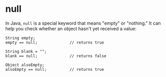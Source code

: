 # null
In Java, `null` is a special keyword that means "empty" or "nothing." It can help you check whether an object hasn't yet received a value:

    String empty;
    empty == null;              // returns true
    
    String blank = "";
    blank == null;              // returns false
    
    Object alsoEmpty;
    alsoEmpty == null;          // returns true
